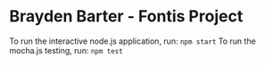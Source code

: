 # Brayden Barter - Fontis Project

To run the interactive node.js application, run:
` npm start `
To run the mocha.js testing, run:
`npm test`